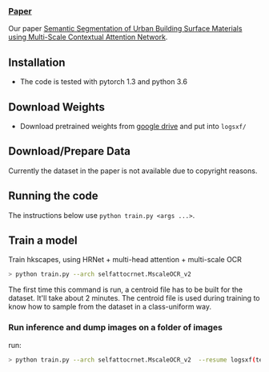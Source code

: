 ### [Paper](https://www.sciencedirect.com/science/article/pii/S0924271623001600)  <br>

Our paper [Semantic Segmentation of Urban Building Surface Materials using Multi-Scale Contextual Attention Network](https://www.sciencedirect.com/science/article/pii/S0924271623001600).<br>



## Installation 

* The code is tested with pytorch 1.3 and python 3.6


## Download Weights


* Download pretrained weights from [google drive](https://drive.google.com/drive/folders/1kDoNGVV1SqxJSKvur9vFeWAA9HpWc-yK?usp=drive_link) and put into `logsxf/`

## Download/Prepare Data

Currently the dataset in the paper is not available due to copyright reasons.

## Running the code

The instructions below use `python train.py <args ...>`.

## Train a model

Train hkscapes, using HRNet + multi-head attention + multi-scale OCR 
```bash
> python train.py --arch selfattocrnet.MscaleOCR_v2
```

The first time this command is run, a centroid file has to be built for the dataset. It'll take about 2 minutes. The centroid file is used during training to know how to sample from the dataset in a class-uniform way.


### Run inference and dump images on a folder of images

run:
```bash
> python train.py --arch selfattocrnet.MscaleOCR_v2  --resume logsxf(test26)/best_checkpoint_ep0.pth --eval val --dump_all_images
```



